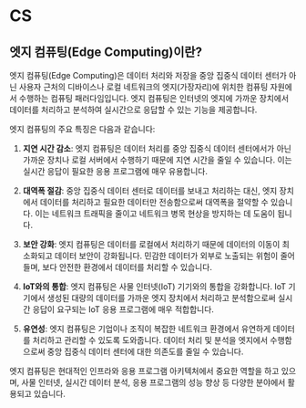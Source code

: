 # CS

## 엣지 컴퓨팅(Edge Computing)이란?

엣지 컴퓨팅(Edge Computing)은 데이터 처리와 저장을 중앙 집중식 데이터 센터가 아닌 사용자 근처의 디바이스나 로컬 네트워크의 엣지(가장자리)에 위치한 컴퓨팅 자원에서 수행하는 컴퓨팅 패러다임입니다. 엣지 컴퓨팅은 인터넷의 엣지에 가까운 장치에서 데이터를 처리하고 분석하여 실시간으로 응답할 수 있는 기능을 제공합니다.

엣지 컴퓨팅의 주요 특징은 다음과 같습니다:

1. **지연 시간 감소**: 엣지 컴퓨팅은 데이터 처리를 중앙 집중식 데이터 센터에서가 아닌 가까운 장치나 로컬 서버에서 수행하기 때문에 지연 시간을 줄일 수 있습니다. 이는 실시간 응답이 필요한 응용 프로그램에 매우 유용합니다.

2. **대역폭 절감**: 중앙 집중식 데이터 센터로 데이터를 보내고 처리하는 대신, 엣지 장치에서 데이터를 처리하고 필요한 데이터만 전송함으로써 대역폭을 절약할 수 있습니다. 이는 네트워크 트래픽을 줄이고 네트워크 병목 현상을 방지하는 데 도움이 됩니다.

3. **보안 강화**: 엣지 컴퓨팅은 데이터를 로컬에서 처리하기 때문에 데이터의 이동이 최소화되고 데이터 보안이 강화됩니다. 민감한 데이터가 외부로 노출되는 위험이 줄어들며, 보다 안전한 환경에서 데이터를 처리할 수 있습니다.

4. **IoT와의 통합**: 엣지 컴퓨팅은 사물 인터넷(IoT) 기기와의 통합을 강화합니다. IoT 기기에서 생성된 대량의 데이터를 가까운 엣지 장치에서 처리하고 분석함으로써 실시간 응답이 요구되는 IoT 응용 프로그램에 매우 적합합니다.

5. **유연성**: 엣지 컴퓨팅은 기업이나 조직이 복잡한 네트워크 환경에서 유연하게 데이터를 처리하고 관리할 수 있도록 도와줍니다. 데이터 처리 및 분석을 엣지에서 수행함으로써 중앙 집중식 데이터 센터에 대한 의존도를 줄일 수 있습니다.

엣지 컴퓨팅은 현대적인 인프라와 응용 프로그램 아키텍처에서 중요한 역할을 하고 있으며, 사물 인터넷, 실시간 데이터 분석, 응용 프로그램의 성능 향상 등 다양한 분야에서 활용되고 있습니다.
